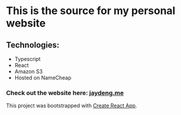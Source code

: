 # This is the source for my personal website

## Technologies:

-   Typescript
-   React
-   Amazon S3
-   Hosted on NameCheap

### Check out the website here: [jaydeng.me](http://www.jaydeng.me)

This project was bootstrapped with [Create React App](https://github.com/facebook/create-react-app).
